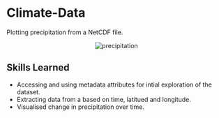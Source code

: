 # Climate-Data
Plotting precipitation from a NetCDF file. 


<div align="center">
  <img src="https://github.com/SirSebLancelot/Climate-Data/blob/main/precipitation_timelapse.gif?raw=true" alt="precipitation">
</div>

## Skills Learned
- Accessing and using metadata attributes for intial exploration of the dataset. 
- Extracting data from a based on time, latitued and longitude.
- Visualised change in precipitation over time.
